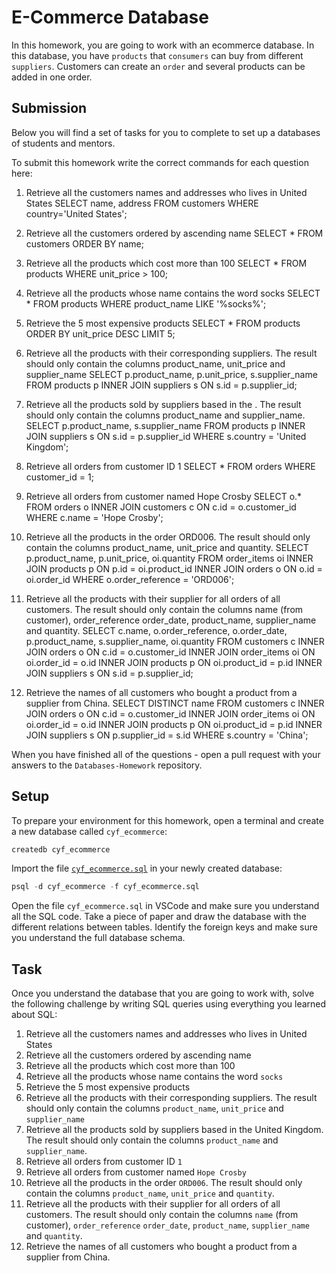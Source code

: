 # E-Commerce Database

In this homework, you are going to work with an ecommerce database. In this database, you have `products` that `consumers` can buy from different `suppliers`. Customers can create an `order` and several products can be added in one order.

## Submission

Below you will find a set of tasks for you to complete to set up a databases of students and mentors.

To submit this homework write the correct commands for each question here:

1. Retrieve all the customers names and addresses who lives in United States
SELECT name, address FROM customers WHERE country='United States';

2. Retrieve all the customers ordered by ascending name
SELECT * FROM customers ORDER BY name;

3. Retrieve all the products which cost more than 100
SELECT * FROM products WHERE unit_price > 100;

4. Retrieve all the products whose name contains the word socks
SELECT * FROM products WHERE product_name LIKE '%socks%';

5. Retrieve the 5 most expensive products
SELECT * FROM products ORDER BY unit_price DESC LIMIT 5;

6. Retrieve all the products with their corresponding suppliers. The result should only contain the columns product_name, unit_price and supplier_name
SELECT p.product_name, p.unit_price, s.supplier_name FROM products p INNER JOIN suppliers s ON s.id = p.supplier_id;

7. Retrieve all the products sold by suppliers based in the . The result should only contain the columns product_name and supplier_name.
SELECT p.product_name, s.supplier_name FROM products p INNER JOIN suppliers s ON s.id = p.supplier_id WHERE s.country = 'United Kingdom';

8. Retrieve all orders from customer ID 1
SELECT * FROM orders WHERE customer_id = 1;

9. Retrieve all orders from customer named Hope Crosby
SELECT o.* FROM orders o INNER JOIN customers c ON c.id = o.customer_id WHERE c.name = 'Hope Crosby';

10. Retrieve all the products in the order ORD006. The result should only contain the columns product_name, unit_price and quantity.
SELECT p.product_name, p.unit_price, oi.quantity FROM order_items oi INNER JOIN products p ON p.id = oi.product_id INNER JOIN orders o ON o.id = oi.order_id WHERE o.order_reference = 'ORD006';

11. Retrieve all the products with their supplier for all orders of all customers. The result should only contain the columns name (from customer), order_reference order_date, product_name, supplier_name and quantity.
SELECT c.name, o.order_reference, o.order_date, p.product_name, s.supplier_name, oi.quantity FROM customers c INNER JOIN orders o ON c.id = o.customer_id INNER JOIN order_items oi ON oi.order_id = o.id INNER JOIN products p ON oi.product_id = p.id INNER JOIN suppliers s ON s.id = p.supplier_id;

12. Retrieve the names of all customers who bought a product from a supplier from China.
SELECT DISTINCT name FROM customers c INNER JOIN orders o ON c.id = o.customer_id INNER JOIN order_items oi ON oi.order_id = o.id INNER JOIN products p ON oi.product_id = p.id INNER JOIN suppliers s ON p.supplier_id = s.id WHERE s.country = 'China';

When you have finished all of the questions - open a pull request with your answers to the `Databases-Homework` repository.

## Setup

To prepare your environment for this homework, open a terminal and create a new database called `cyf_ecommerce`:

```sql
createdb cyf_ecommerce
```

Import the file [`cyf_ecommerce.sql`](./cyf_ecommerce.sql) in your newly created database:

```sql
psql -d cyf_ecommerce -f cyf_ecommerce.sql
```

Open the file `cyf_ecommerce.sql` in VSCode and make sure you understand all the SQL code. Take a piece of paper and draw the database with the different relations between tables. Identify the foreign keys and make sure you understand the full database schema.

## Task

Once you understand the database that you are going to work with, solve the following challenge by writing SQL queries using everything you learned about SQL:

1. Retrieve all the customers names and addresses who lives in United States
2. Retrieve all the customers ordered by ascending name
3. Retrieve all the products which cost more than 100
4. Retrieve all the products whose name contains the word `socks`
5. Retrieve the 5 most expensive products
6. Retrieve all the products with their corresponding suppliers. The result should only contain the columns `product_name`, `unit_price` and `supplier_name`
7. Retrieve all the products sold by suppliers based in the United Kingdom. The result should only contain the columns `product_name` and `supplier_name`.
8. Retrieve all orders from customer ID `1`
9. Retrieve all orders from customer named `Hope Crosby`
10. Retrieve all the products in the order `ORD006`. The result should only contain the columns `product_name`, `unit_price` and `quantity`.
11. Retrieve all the products with their supplier for all orders of all customers. The result should only contain the columns `name` (from customer), `order_reference` `order_date`, `product_name`, `supplier_name` and `quantity`.
12. Retrieve the names of all customers who bought a product from a supplier from China.
